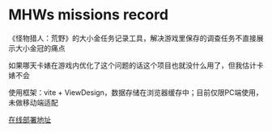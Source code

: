 # MHWs missions record

《怪物猎人：荒野》的大小金任务记录工具，解决游戏里保存的调查任务不直接展示大小金冠的痛点

如果哪天卡婊在游戏内优化了这个问题的话这个项目也就没什么用了，但我估计卡婊不会

使用框架：vite + ViewDesign，数据存储在浏览器缓存中；目前仅限PC端使用，未做移动端适配

[在线部署地址](https://mhws-missions-record.netlify.app/ "Netlify")
